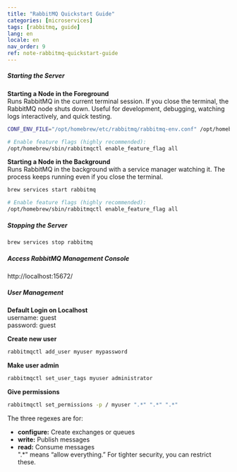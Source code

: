 ```yaml
---
title: "RabbitMQ Quickstart Guide"
categories: [microservices]
tags: [rabbitmq, guide]
lang: en
locale: en
nav_order: 9
ref: note-rabbitmq-quickstart-guide
---
```

##### Starting the Server
**Starting a Node in the Foreground**  
Runs RabbitMQ in the current terminal session. If you close the terminal, the RabbitMQ node shuts down. Useful for development, debugging, watching logs interactively, and quick testing.  

```sh
CONF_ENV_FILE="/opt/homebrew/etc/rabbitmq/rabbitmq-env.conf" /opt/homebrew/opt/rabbitmq/sbin/rabbitmq-server

# Enable feature flags (highly recommended):
/opt/homebrew/sbin/rabbitmqctl enable_feature_flag all
```

**Starting a Node in the Background**  
Runs RabbitMQ in the background with a service manager watching it. The process keeps running even if you close the terminal.  

```sh
brew services start rabbitmq

# Enable feature flags (highly recommended):
/opt/homebrew/sbin/rabbitmqctl enable_feature_flag all
```

##### Stopping the Server
```sh
brew services stop rabbitmq
```

##### Access RabbitMQ Management Console
http://localhost:15672/

##### User Management
**Default Login on Localhost**  
username: guest  
password: guest  

**Create new user**  
```sh
rabbitmqctl add_user myuser mypassword
```

**Make user admin**  
```sh
rabbitmqctl set_user_tags myuser administrator
```

**Give permissions**  
```sh
rabbitmqctl set_permissions -p / myuser ".*" ".*" ".*"
```
The three regexes are for:  
- **configure:** Create exchanges or queues  
- **write:** Publish messages  
- **read:** Consume messages  
".*" means “allow everything.” For tighter security, you can restrict these.